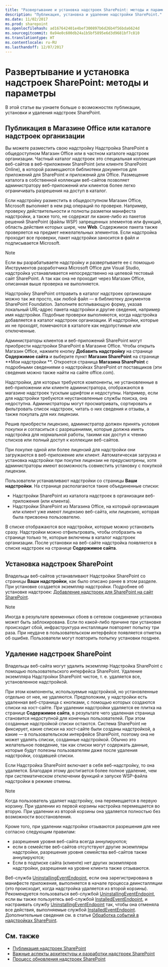 ```yaml
---
title: "Развертывание и установка надстроек SharePoint: методы и параметры"
description: "Публикация, установка и удаление надстройки SharePoint."
ms.date: 11/02/2017
ms.prod: sharepoint
ms.openlocfilehash: ad167642401e4bef300897b6d26b4f56bda6624d
ms.sourcegitcommit: 0a94e0c600db24a1b5bf5895e6d3d9681bf7c810
ms.translationtype: HT
ms.contentlocale: ru-RU
ms.lasthandoff: 12/07/2017
---
```

# <a name="deploying-and-installing-sharepoint-add-ins-methods-and-options"></a>Развертывание и установка надстроек SharePoint: методы и параметры

В этой статье вы узнаете больше о возможностях публикации, установки и удаления надстроек SharePoint.

<a name="MarketOrCatalog"> </a>
## <a name="publishing-to-the-office-store-or-an-organizations-add-in-catalog"></a>Публикация в Магазине Office или каталоге надстроек организации

Вы можете разместить свою надстройку Надстройка SharePoint в общедоступном Магазин Office или в частном каталоге надстроек организации. Частный каталог надстроек это специальная коллекция веб-сайтов в веб-приложении SharePoint (или клиенте SharePoint Online), в которой размещаются библиотеки документов для приложений для SharePoint и приложений для Office. Размещение каталога в собственной коллекции веб-сайтов позволяет администратору веб-приложений или клиентов более легко ограничивать разрешения на доступ в каталог. 

Если надстройку разместить в общедоступном Магазин Office, Microsoft выполняет в нем ряд операций по проверке. Например, проверку действительности и полноты разметки манифеста надстройки, а также того, не содержат ли какие-либо из пакетов решений SharePoint (файлы WSP) запрещенных элементов или функций, область действия которых шире, чем **Web**. Содержимое пакета также проверяется на предмет нежелательных элементов. Если надстройка проходит все проверки, пакет надстройки заносится в файл и подписывается Microsoft. 

> [!NOTE]
> Если вы разрабатываете надстройку и развертываете ее с помощью Инструментов разработчика Microsoft Office для Visual Studio, надстройка устанавливается непосредственно на целевой тестовый сайт SharePoint. А так как она не проходит через Магазин Office, описанная выше проверка не выполняется.

Надстройку SharePoint отправить в каталог надстроек организации можно так же просто, как любой файл — в библиотеку документов SharePoint Foundation. Заполните всплывающую форму, указав локальный URL-адрес пакета надстройки и другие сведения, например имя надстройки. Подобные проверки выполняются, когда надстройка добавляется в каталог надстроек организации. И надстройки, которые их не проходят, помечаются в каталоге как недопустимые или отключенные. 

Администраторы клиентов и веб-приложений SharePoint могут приобрести надстройки SharePoint в Магазине Office. Чтобы открыть Магазин Office, нажмите кнопку **Добавить надстройку** на странице **Содержимое сайта** и выберите пункт **Магазин SharePoint** на странице **Мои надстройки **. Откроется страница **Магазина SharePoint** с подробными сведениями о надстройках SharePoint от поставщиков (эти сведения можно также найти на сайте office.com). 

Надстройки, для которых требуются компоненты, не установленные в веб-приложении или клиенте администратора, отображаются в магазине надстроек тусклым шрифтом и недоступны. Например, если для надстройки требуются неустановленные службы поиска, она недоступна. Администраторы могут просматривать, сортировать и фильтровать список надстроек, читать о них сведения и отзывы, а также покупать для них лицензии.

Решив приобрести лицензию, администратор должен принять условия покупки и согласиться с разрешениями, которые должна иметь надстройка для нормальной работы, такими как доступ к чтению списков или полный доступ к коллекции веб-сайтов. 

При покупке одной или более лицензий для надстройки они загружаются в веб-приложение или клиент. Автоматическая загрузка и установка надстройки при покупке лицензии не предусмотрены, хотя администраторы имеют возможность совместить установку с покупкой лицензии.

Пользователи устанавливают надстройки со страницы **Ваши надстройки**. На странице располагаются такие объединенные списки:

- Надстройки SharePoint из каталога надстроек в организации веб-приложения (или клиента).
- Надстройки SharePoint из Магазина Office, на который организация или клиент уже имеют лицензию веб-сайта, или лицензию, которая была присвоена пользователю.

В списке отображаются все надстройки, которые можно установить сразу. Надстройки можно отфильтровать, чтобы отобразить на странице только те, которые включены в каталог надстроек организации. После установки на веб-сайте надстройка появляется в списке надстроек на странице **Содержимое сайта**.

<a name="Installing"> </a>
## <a name="installing-sharepoint-add-ins"></a>Установка надстроек SharePoint

Владельцы веб-сайтов устанавливают Надстройки SharePoint со страницы **Ваши надстройки**, как было описано ранее в этом разделе. При установке создается экземпляр надстройки. Подробнее об установке надстроек:  [Добавление надстроек для SharePoint на сайт SharePoint](https://technet.microsoft.com/ru-RU/library/fp161231.aspx). 
 
> [!NOTE]
> Иногда в результате временных сбоев в сетевом соединение установка может быть заблокирована. Если по какой-либо причине при установке происходит сбой, инфраструктура инсталляции повторяет попытку три раза. При неудаче в пользовательском интерфейсе появляется отметка об ошибке. Пользователи могут повторить попытку установки позднее. 

<a name="Uninstalling"> </a>
## <a name="uninstalling-sharepoint-add-ins"></a>Удаление надстроек SharePoint

Владельцы веб-сайта могут удалить экземпляр Надстройка SharePoint с помощью пользовательского интерфейса SharePoint. Удаление экземпляра Надстройки SharePoint чистое, т. е. удаляется все, установленное надстройкой. 

При этом компоненты, используемые надстройкой, но установленные отдельно от нее, не удаляются. Предположим, у надстройки есть удаленная веб-страница с кнопками, с помощью которых создаются списки на хост-сайте. При удалении надстройки удаляется ее плитка на странице **Содержимое сайта**, в результате чего удаленная страница становится недоступной для конечных пользователей. При этом созданные надстройкой списки остаются. Система SharePoint не фиксирует, какие списки на хост-сайте были созданы надстройкой, а какие — в пользовательском интерфейсе SharePoint, поэтому она не может удалять списки, созданные надстройкой. Обычно это желательное поведение, так как списки могут содержать данные, которые будут полезны пользователям даже после удаления надстройки, создавшей списки.

Если Надстройка SharePoint включает в себя веб-надстройку, то она удаляется. Благодаря этому достигается более полное удаление, чем при систематическом отключении функций и запуске WSP-файла надстройки в режиме отмены.
 
> [!NOTE]
> Когда пользователь удаляет надстройку, она перемещается в первую корзину. При удалении из первой корзины настройка перемещается во вторую. При удалении из второй корзины она удаляется полностью без возможности восстановления. 

Кроме того, при удалении надстройки отзываются разрешения для нее согласно следующим правилам:

- разрешения уровня веб-сайта всегда аннулируются;
- если в семействе веб-сайтов отсутствуют другие экземпляры надстройки, разрешения уровня семейства веб-сайтов также аннулируются;
- Если в подписке сайта (клиенте) нет других экземпляров надстройки, разрешения на уровне клиента также отзываются.

Веб-служба [UninstallingEventEndpoint](http://msdn.microsoft.com/library/4194e44b-f2af-1db4-aad5-9b7b511b4348%28Office.15%29.aspx), если она зарегистрирована в манифесте приложения, выполняется в начале процесса деинсталляции (это происходит, когда надстройка удаляется из второй корзины). Рекомендуется пользоваться веб-службой [UninstallingEventEndpoint](http://msdn.microsoft.com/library/4194e44b-f2af-1db4-aad5-9b7b511b4348%28Office.15%29.aspx), если вы также пользуетесь веб-службой [InstalledEventEndpoint](http://msdn.microsoft.com/library/af9f83d8-8325-3ede-d7b0-bb82c0445eb9%28Office.15%29.aspx), и настраивать службу [UninstallingEventEndpoint](http://msdn.microsoft.com/library/4194e44b-f2af-1db4-aad5-9b7b511b4348%28Office.15%29.aspx) так, чтобы она отменяла все действия, выполняемые службой [InstalledEventEndpoint](http://msdn.microsoft.com/library/af9f83d8-8325-3ede-d7b0-bb82c0445eb9%28Office.15%29.aspx). Дополнительные сведения см. в статье [Обработка событий в надстройках SharePoint](handle-events-in-sharepoint-add-ins.md).

## <a name="see-also"></a>См. также
<a name="SP15deployinstallapps_addlresources"> </a>

-  [Публикация надстроек SharePoint](publish-sharepoint-add-ins.md)
-  [Важные аспекты архитектуры и разработки надстроек SharePoint](important-aspects-of-the-sharepoint-add-in-architecture-and-development-landscap.md)
-  [Процесс обновления надстроек SharePoint](sharepoint-add-ins-update-process.md)
    
 

